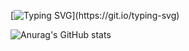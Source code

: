 
[![Typing SVG](https://readme-typing-svg.demolab.com?font=Fira+Code&pause=1000&center=true&vCenter=true&width=435&lines=I+am+Jerrick!)](https://git.io/typing-svg)

![Anurag's GitHub stats](https://github-readme-stats.vercel.app/api?username=KingJerrick&show_icons=true&theme=radical)
<!--
**KingJerrick/KingJerrick** is a ✨ _special_ ✨ repository because its `README.md` (this file) appears on your GitHub profile.

Here are some ideas to get you started:

- 🔭 I’m currently working on ...
- 🌱 I’m currently learning ...
- 👯 I’m looking to collaborate on ...
- 🤔 I’m looking for help with ...
- 💬 Ask me about ...
- 📫 How to reach me: ...
- 😄 Pronouns: ...
- ⚡ Fun fact: ...
-->
